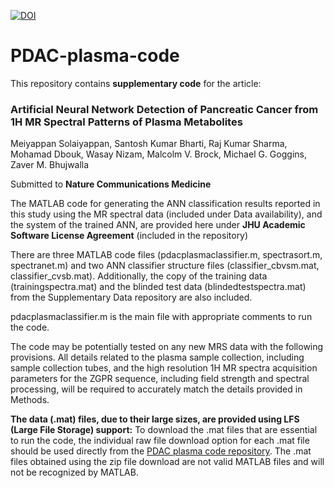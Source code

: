 [![DOI](https://zenodo.org/badge/835862379.svg)](https://zenodo.org/doi/10.5281/zenodo.13218594)

# PDAC-plasma-code
This repository contains **supplementary code** for the article:
### Artificial Neural Network Detection of Pancreatic Cancer from 1H MR Spectral Patterns of Plasma Metabolites

Meiyappan Solaiyappan, Santosh Kumar Bharti, Raj Kumar Sharma, Mohamad Dbouk, Wasay Nizam, Malcolm V. Brock, Michael G. Goggins, Zaver M. Bhujwalla

Submitted to **Nature Communications Medicine**

The MATLAB code for generating the ANN classification results reported in this study using the MR spectral data (included under Data availability), and the system of the trained ANN, are provided here under **JHU Academic Software License Agreement** (included in the repository)

There are three MATLAB code files (pdacplasmaclassifier.m, spectrasort.m, spectranet.m) and two ANN classifier structure files (classifier_cbvsm.mat, classifier_cvsb.mat). Additionally, the copy of the training data (trainingspectra.mat) and the blinded test data (blindedtestspectra.mat) from the Supplementary Data repository are also included.

pdacplasmaclassifier.m is the main file with appropriate comments to run the code.

The code may be potentially tested on any new MRS data with the following provisions. All details related to the plasma sample collection, including sample collection tubes, and the high resolution 1H MR spectra acquisition parameters for the ZGPR sequence, including field strength and spectral processing, will be required to accurately match the details provided in Methods. 

**The data (.mat) files, due to their large sizes, are provided using LFS (Large File Storage) support:**
To download the .mat files that are essential to run the code, the individual raw file download option for each .mat file should be used directly from the [PDAC plasma code repository](https://github.com/Cancer-Imaging-Research-AI/PDAC-plasma-code). The .mat files obtained using the zip file download are not valid MATLAB files and will not be recognized by MATLAB.

